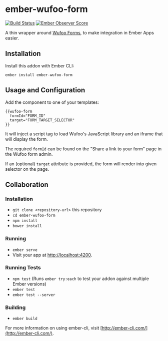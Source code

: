# ember-wufoo-form


[![Build Status](https://travis-ci.org/cspanring/ember-wufoo-form.svg?branch=master)](https://travis-ci.org/cspanring/ember-wufoo-form)
[![Ember Observer Score](https://emberobserver.com/badges/ember-wufoo-form.svg)](https://emberobserver.com/addons/ember-wufoo-form)

A thin wrapper around [Wufoo Forms](http://www.wufoo.com), to make integration in Ember Apps easier.

## Installation

Install this addon with Ember CLI:

    ember install ember-wufoo-form

## Usage and Configuration

Add the component to one of your templates:

    {{wufoo-form
      formId="FORM_ID"
      target="FORM_TARGET_SELECTOR"
    }}

It will inject a script tag to load Wufoo's JavaScript library and an iframe that will display the form.

The required `formId` can be found on the "Share a link to your form" page in the Wufoo form admin.

If an (optional) `target` attribute is provided, the form will render into given selector on the page.

## Collaboration

### Installation

* `git clone <repository-url>` this repository
* `cd ember-wufoo-form`
* `npm install`
* `bower install`

### Running

* `ember serve`
* Visit your app at [http://localhost:4200](http://localhost:4200).

### Running Tests

* `npm test` (Runs `ember try:each` to test your addon against multiple Ember versions)
* `ember test`
* `ember test --server`

### Building

* `ember build`

For more information on using ember-cli, visit [http://ember-cli.com/](http://ember-cli.com/).
